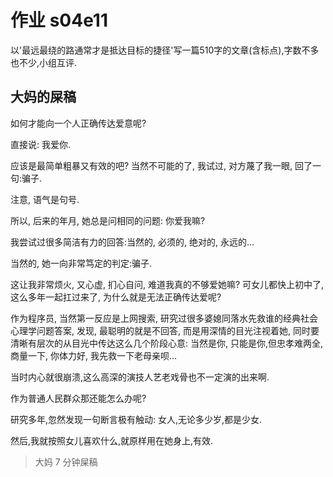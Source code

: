# 作业 s04e11

以'最远最绕的路通常才是抵达目标的捷径'写一篇510字的文章(含标点),字数不多也不少,小组互评. 

## 大妈的屎稿
如何才能向一个人正确传达爱意呢?

直接说: 我爱你.

应该是最简单粗暴又有效的吧? 
当然不可能的了, 我试过, 
对方蔑了我一眼, 回了一句:骗子.

注意, 语气是句号.

所以, 后来的年月, 她总是问相同的问题: 你爱我嘛?

我尝试过很多简洁有力的回答:当然的, 必须的, 绝对的, 永远的...

当然的, 她一向非常笃定的判定:骗子.

这让我非常烦火, 又心虚, 扪心自问, 难道我真的不够爱她嘛?
可女儿都快上初中了, 这么多年一起扛过来了, 为什么就是无法正确传达爱呢?

作为程序员, 当然第一反应是上网搜索, 
研究过很多婆媳同落水先救谁的经典社会心理学问题答案,
发现, 最聪明的就是不回答, 而是用深情的目光注视着她, 
同时要清晰有层次的从目光中传达这么几个阶段心意:
当然是你, 只能是你,但忠孝难两全,商量一下, 你体力好, 我先救一下老母亲呗...

当时内心就很崩溃,这么高深的演技人艺老戏骨也不一定演的出来啊.

作为普通人民群众那还能怎么办呢? 

研究多年,忽然发现一句断言极有触动: 女人,无论多少岁,都是少女.

然后,我就按照女儿喜欢什么,就原样用在她身上,有效.

> 大妈 7 分钟屎稿




